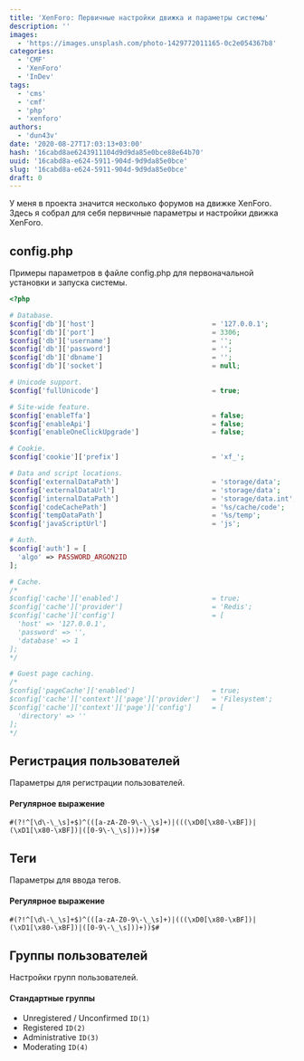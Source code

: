 ```yaml
---
title: 'XenForo: Первичные настройки движка и параметры системы'
description: ''
images:
  - 'https://images.unsplash.com/photo-1429772011165-0c2e054367b8'
categories:
  - 'CMF'
  - 'XenForo'
  - 'InDev'
tags:
  - 'cms'
  - 'cmf'
  - 'php'
  - 'xenforo'
authors:
  - 'dun43v'
date: '2020-08-27T17:03:13+03:00'
hash: '16cabd8ae6243911104d9d9da85e0bce88e64b70'
uuid: '16cabd8a-e624-5911-904d-9d9da85e0bce'
slug: '16cabd8a-e624-5911-904d-9d9da85e0bce'
draft: 0
---
```


У меня в проекта значится несколько форумов на движке XenForo. Здесь я собрал для себя первичные параметры и настройки движка XenForo.

<!--more-->

## config.php

Примеры параметров в файле config.php для первоначальной установки и запуска системы.

```php
<?php

# Database.
$config['db']['host']                             = '127.0.0.1';
$config['db']['port']                             = 3306;
$config['db']['username']                         = '';
$config['db']['password']                         = '';
$config['db']['dbname']                           = '';
$config['db']['socket']                           = null;

# Unicode support.
$config['fullUnicode']                            = true;

# Site-wide feature.
$config['enableTfa']                              = false;
$config['enableApi']                              = false;
$config['enableOneClickUpgrade']                  = false;

# Cookie.
$config['cookie']['prefix']                       = 'xf_';

# Data and script locations.
$config['externalDataPath']                       = 'storage/data';
$config['externalDataUrl']                        = 'storage/data';
$config['internalDataPath']                       = 'storage/data.int';
$config['codeCachePath']                          = '%s/cache/code';
$config['tempDataPath']                           = '%s/temp';
$config['javaScriptUrl']                          = 'js';

# Auth.
$config['auth'] = [
  'algo' => PASSWORD_ARGON2ID
];

# Cache.
/*
$config['cache']['enabled']                       = true;
$config['cache']['provider']                      = 'Redis';
$config['cache']['config']                        = [
  'host' => '127.0.0.1',
  'password' => '',
  'database' => 1
];
*/

# Guest page caching.
/*
$config['pageCache']['enabled']                   = true;
$config['cache']['context']['page']['provider']   = 'Filesystem';
$config['cache']['context']['page']['config']     = [
  'directory' => ''
];
*/
```

## Регистрация пользователей

Параметры для регистрации пользователей.

#### Регулярное выражение

```
#(?!^[\d\-\_\s]+$)^(([a-zA-Z0-9\-\_\s]+)|(((\xD0[\x80-\xBF])|(\xD1[\x80-\xBF])|([0-9\-\_\s]))+))$#
```

## Теги

Параметры для ввода тегов.

#### Регулярное выражение

```
#(?!^[\d\-\_\s]+$)^(([a-zA-Z0-9\-\_\s]+)|(((\xD0[\x80-\xBF])|(\xD1[\x80-\xBF])|([0-9\-\_\s]))+))$#
```

## Группы пользователей

Настройки групп пользователей.

#### Стандартные группы

- Unregistered / Unconfirmed `ID(1)`
- Registered `ID(2)`
- Administrative `ID(3)`
- Moderating `ID(4)`